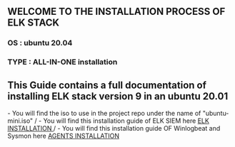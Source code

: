 ## WELCOME TO THE INSTALLATION PROCESS OF ELK STACK ##

<h3>OS : ubuntu 20.04</h3>
<h3>TYPE : ALL-IN-ONE installation</h3>

<h2>This Guide contains a full documentation of installing ELK stack version 9 in an ubuntu 20.01</h2>
- You will find the iso to use in the project repo under the name of "ubuntu-mini.iso" /
- You will find this installation guide of ELK SIEM here <a href="https://github.com/yassinebadrou/SIEM-ELK/blob/main/InstallationSteps.md"> ELK INSTALLATION </a> /
- You will find this installation guide OF Winlogbeat and Sysmon here <a href="https://github.com/yassinebadrou/SIEM-ELK/blob/main/WinlogbeatConfig.md"> AGENTS INSTALLATION </a>

